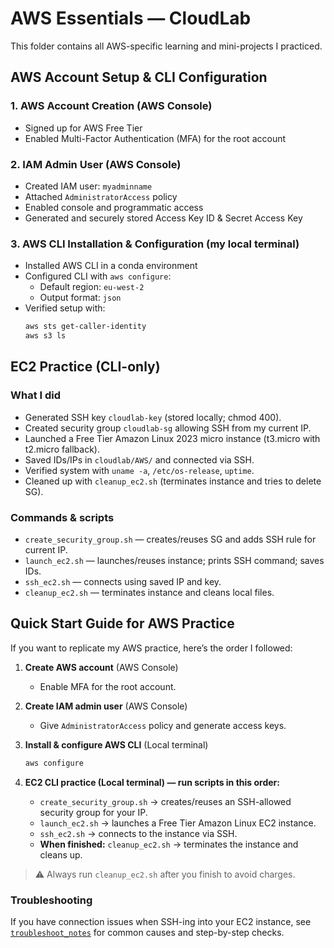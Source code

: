 # AWS Essentials — CloudLab

This folder contains all AWS-specific learning and mini-projects I practiced.

## AWS Account Setup & CLI Configuration

### 1. AWS Account Creation (AWS Console)
- Signed up for AWS Free Tier
- Enabled Multi-Factor Authentication (MFA) for the root account

### 2. IAM Admin User (AWS Console)
- Created IAM user: `myadminname`
- Attached `AdministratorAccess` policy
- Enabled console and programmatic access
- Generated and securely stored Access Key ID & Secret Access Key

### 3. AWS CLI Installation & Configuration (my local terminal)
- Installed AWS CLI in a conda environment
- Configured CLI with `aws configure`:
  - Default region: `eu-west-2`
  - Output format: `json`
- Verified setup with:
  ```bash
  aws sts get-caller-identity
  aws s3 ls
  ```

## EC2 Practice (CLI-only)

### What I did
- Generated SSH key `cloudlab-key` (stored locally; chmod 400).
- Created security group `cloudlab-sg` allowing SSH from my current IP.
- Launched a Free Tier Amazon Linux 2023 micro instance (t3.micro with t2.micro fallback).
- Saved IDs/IPs in `cloudlab/AWS/` and connected via SSH.
- Verified system with `uname -a`, `/etc/os-release`, `uptime`.
- Cleaned up with `cleanup_ec2.sh` (terminates instance and tries to delete SG).

### Commands & scripts
- `create_security_group.sh` — creates/reuses SG and adds SSH rule for current IP.
- `launch_ec2.sh` — launches/reuses instance; prints SSH command; saves IDs.
- `ssh_ec2.sh` — connects using saved IP and key.
- `cleanup_ec2.sh` — terminates instance and cleans local files.

## Quick Start Guide for AWS Practice

If you want to replicate my AWS practice, here’s the order I followed:

1. **Create AWS account** (AWS Console)  
   - Enable MFA for the root account.

2. **Create IAM admin user** (AWS Console)  
   - Give `AdministratorAccess` policy and generate access keys.

3. **Install & configure AWS CLI** (Local terminal)  
   ```bash
   aws configure
   ```
4. **EC2 CLI practice (Local terminal) — run scripts in this order:**

   - `create_security_group.sh` → creates/reuses an SSH-allowed security group for your IP.  
   - `launch_ec2.sh` → launches a Free Tier Amazon Linux EC2 instance.  
   - `ssh_ec2.sh` → connects to the instance via SSH.  
   - **When finished:** `cleanup_ec2.sh` → terminates the instance and cleans up.

> ⚠️ Always run `cleanup_ec2.sh` after you finish to avoid charges.

### Troubleshooting
If you have connection issues when SSH-ing into your EC2 instance, see [`troubleshoot_notes`](troubleshoot_notes) for common causes and step-by-step checks.

